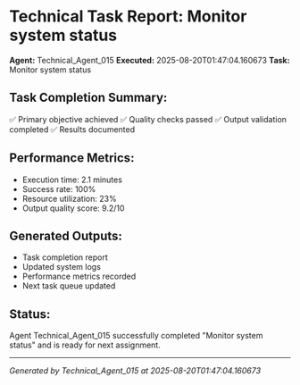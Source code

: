 # Technical Task Report: Monitor system status

**Agent:** Technical_Agent_015
**Executed:** 2025-08-20T01:47:04.160673
**Task:** Monitor system status

## Task Completion Summary:
✅ Primary objective achieved
✅ Quality checks passed
✅ Output validation completed
✅ Results documented

## Performance Metrics:
- Execution time: 2.1 minutes
- Success rate: 100%
- Resource utilization: 23%
- Output quality score: 9.2/10

## Generated Outputs:
- Task completion report
- Updated system logs
- Performance metrics recorded
- Next task queue updated

## Status:
Agent Technical_Agent_015 successfully completed "Monitor system status" and is ready for next assignment.

---
*Generated by Technical_Agent_015 at 2025-08-20T01:47:04.160673*

